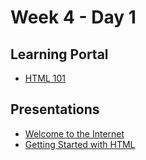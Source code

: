 # Week 4 - Day 1

## Learning Portal

* [HTML 101](https://learn.digitalcrafts.com/immersive/lessons/front-end-foundations/html-101/#learning-objectives)

## Presentations

* [Welcome to the Internet](https://docs.google.com/presentation/d/18OcQnX--FHy-HugG7CHluSMNxFQXYUifjvGs6ABGLeE/edit?usp=sharing)
* [Getting Started with HTML](https://docs.google.com/presentation/d/17QzoSqW49vQis0Z4vQLcbi4OaIs16bqP77XOT97iako/edit?usp=sharing)
